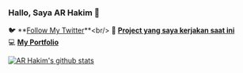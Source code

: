 ### Hallo, Saya AR Hakim 👋

🐦 **[Follow My Twitter](https://twitter.com/aerhakim_)**<br/>
🚀 **[Project yang saya kerjakan saat ini](https://github.com/aerhakim/pilihdompet)**<br/>
💻 **[My Portfolio](https://aerhakim.github.io/)**

[![AR Hakim's github stats](https://github-readme-stats.vercel.app/api?username=aerhakim&count_private=true&show_icons=true&hide=contribs,issues)](https://github.com/anuraghazra/github-readme-stats)
